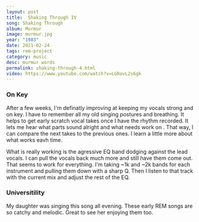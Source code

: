 ```yaml
---
layout: post
title:  Shaking Through IV
song: Shaking Through
album: Murmur
image: murmur.jpg
year: "1983"
date: 2021-02-24
tags: rem-project
category: music
desc: murmur words
permalink: shaking-through-4.html
video: https://www.youtube.com/watch?v=LGRovL2s6gk
---
```


### On Key
After a few weeks, I'm definatly improving at keeping my vocals strong and on key. I have to remember all my old singing postures and breathing. It helps to get early scratch vocal takes once I have the rhythm recorded. It lets me hear what parts sound alright and what needs work on . That way, I can compare the next takes to the previous ones. I learn a little more about what works eavh time.

What is really working is the agressive EQ band dodging against the lead vocals. I can pull the vocals back much more and still have them come out. That seems to work for everything. I'm taking ~1k and ~2k bands for each instrument and pulling them down with a sharp Q. Then I listen to that track with the current mix and adjust the rest of the EQ.

### Universitility
My daughter was singing this song all evening. These early REM songs are so catchy and melodic. Great to see her enjoying them too.
